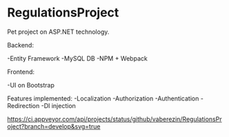 # RegulationsProject

Pet project on ASP.NET technology.

Backend: 

-Entity Framework
-MySQL DB
-NPM + Webpack

Frontend:

-UI on Bootstrap

Features implemented:
-Localization
-Authorization
-Authentication
-Redirection
-DI injection


https://ci.appveyor.com/api/projects/status/github/vaberezin/RegulationsProject?branch=develop&svg=true
